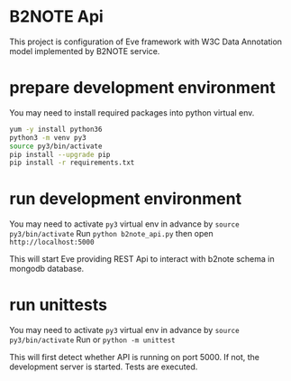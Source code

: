 # B2NOTE Api

This project is configuration of Eve framework with W3C Data Annotation model
implemented by B2NOTE service. 

# prepare development environment

You may need to install required packages
into python virtual env. 
```bash
yum -y install python36
python3 -m venv py3
source py3/bin/activate
pip install --upgrade pip
pip install -r requirements.txt
```

# run development environment

You may need to activate `py3` virtual env in advance by `source py3/bin/activate`
Run `python b2note_api.py` then open `http://localhost:5000`

This will start Eve providing REST Api to interact with b2note schema in mongodb database.

# run unittests

You may need to activate `py3` virtual env in advance by `source py3/bin/activate`
Run or `python -m unittest`

This will first detect whether API is running on port 5000. If not,
the development server is started. Tests are executed.

